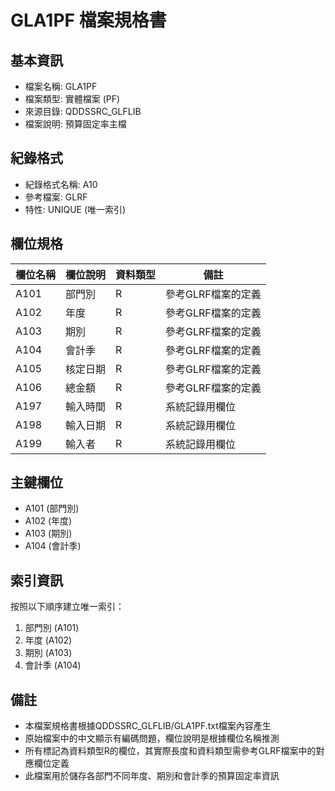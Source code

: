 # GLA1PF 檔案規格書

## 基本資訊
- 檔案名稱: GLA1PF
- 檔案類型: 實體檔案 (PF)
- 來源目錄: QDDSSRC_GLFLIB
- 檔案說明: 預算固定率主檔

## 紀錄格式
- 紀錄格式名稱: A10
- 參考檔案: GLRF
- 特性: UNIQUE (唯一索引)

## 欄位規格

| 欄位名稱 | 欄位說明 | 資料類型 | 備註 |
|---------|---------|---------|------|
| A101 | 部門別 | R | 參考GLRF檔案的定義 |
| A102 | 年度 | R | 參考GLRF檔案的定義 |
| A103 | 期別 | R | 參考GLRF檔案的定義 |
| A104 | 會計季 | R | 參考GLRF檔案的定義 |
| A105 | 核定日期 | R | 參考GLRF檔案的定義 |
| A106 | 總金額 | R | 參考GLRF檔案的定義 |
| A197 | 輸入時間 | R | 系統記錄用欄位 |
| A198 | 輸入日期 | R | 系統記錄用欄位 |
| A199 | 輸入者 | R | 系統記錄用欄位 |

## 主鍵欄位
- A101 (部門別)
- A102 (年度)
- A103 (期別)
- A104 (會計季)

## 索引資訊
按照以下順序建立唯一索引：
1. 部門別 (A101)
2. 年度 (A102)
3. 期別 (A103)
4. 會計季 (A104)

## 備註
- 本檔案規格書根據QDDSSRC_GLFLIB/GLA1PF.txt檔案內容產生
- 原始檔案中的中文顯示有編碼問題，欄位說明是根據欄位名稱推測
- 所有標記為資料類型R的欄位，其實際長度和資料類型需參考GLRF檔案中的對應欄位定義
- 此檔案用於儲存各部門不同年度、期別和會計季的預算固定率資訊 
